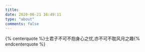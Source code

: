 ```yaml
---
title: 
date: 2020-06-21 16:49:11
type: "about"
comments: false
---
```


{% centerquote %}士君子不可不抱身心之忧,亦不可不耽风月之趣{% endcenterquote %}